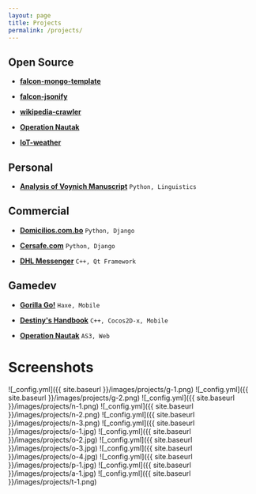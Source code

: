 ```yaml
---
layout: page
title: Projects
permalink: /projects/
---
```


## Open Source
* **[falcon-mongo-template](https://github.com/AndreiRegiani/falcon-mongo-template)**

* **[falcon-jsonify](https://github.com/AndreiRegiani/falcon-jsonify)**

* **[wikipedia-crawler](https://github.com/AndreiRegiani/wikipedia-crawler)**

* **[Operation Nautak](https://github.com/AndreiRegiani/2012-OperationNautak)**

* **[IoT-weather](https://github.com/AndreiRegiani/IoT-weather)**


## Personal
* **[Analysis of Voynich Manuscript](/voynich-manuscript)**
`Python, Linguistics`


## Commercial
* **[Domicilios.com.bo](http://domicilios.com.bo/)**
`Python, Django`

* **[Cersafe.com](http://cersafe.com/)**
`Python, Django`

* **[DHL Messenger](http://cactussoft.biz/dhl-messenger/)**
`C++, Qt Framework`


## Gamedev
* **[Gorilla Go!](https://play.google.com/store/apps/details?id=com.ignitergames.gorilla)**
`Haxe, Mobile`

* **[Destiny's Handbook](https://play.google.com/store/apps/details?id=com.ignitergames.MrDestiny)**
`C++, Cocos2D-x, Mobile`

* **[Operation Nautak](http://www.newgrounds.com/portal/view/624662)**
`AS3, Web`

# Screenshots

![_config.yml]({{ site.baseurl }}/images/projects/g-1.png)
![_config.yml]({{ site.baseurl }}/images/projects/g-2.png)
![_config.yml]({{ site.baseurl }}/images/projects/n-1.png)
![_config.yml]({{ site.baseurl }}/images/projects/n-2.png)
![_config.yml]({{ site.baseurl }}/images/projects/n-3.png)
![_config.yml]({{ site.baseurl }}/images/projects/o-1.jpg)
![_config.yml]({{ site.baseurl }}/images/projects/o-2.jpg)
![_config.yml]({{ site.baseurl }}/images/projects/o-3.jpg)
![_config.yml]({{ site.baseurl }}/images/projects/o-4.jpg)
![_config.yml]({{ site.baseurl }}/images/projects/p-1.jpg)
![_config.yml]({{ site.baseurl }}/images/projects/a-1.jpg)
![_config.yml]({{ site.baseurl }}/images/projects/t-1.png)

